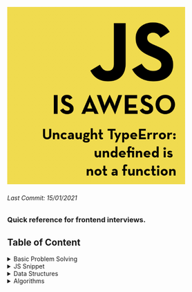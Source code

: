 ![logo](logo.jpg)

###### Last Commit: 15/01/2021

### Quick reference for frontend interviews.

## Table of Content

<details>
  <summary>Basic Problem Solving</summary>

- [Sum any number of digits - sum(1)(2)(3)......(n)()](ps/sum-of-any-numbers.md)
</details>

<details>
  <summary>JS Snippet</summary>

- Polyfills
  - [Polyphil for call method](js-snippet/call.md)
  - [Polyphil for apply method](js-snippet/apply.md)
  - [Polyphil for bind method](js-snippet/bind.md)
- Helpers

  - [Implement debounce & throttle](js-snippet/debounce-throttle.md)
  </details>

<details>
  <summary>Data Structures</summary>

- [Stack](data-structures/Stack.md)
</details>
<details>
  <summary>Algorithms</summary>

- [Insertion Sort](algorithms/InsertionSort.md)
- [Selection Sort](algorithms/SelectionSort.md)
- [Bubble Sort](algorithms/BubbleSort.md)
- [Quick Sort](algorithms/QuickSort.md)
- [Merge Sort](algorithms/MergeSort.md)
  - Nested bullet
  - Sub-nested bullet etc
  - Bullet list item 2
  </details>

